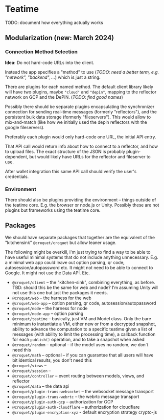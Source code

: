 # Teatime

TODO: document how everything actually works

## Modularization (new: March 2024)

### Connection Method Selection

**Idea:** Do not hard-code URLs into the client.

Instead the app specifies a "method" to use (*TODO: need a better term, e.g. "network", "backend", ...*) which is just a string.

There are plugins for each named method. The default client library likely will have two plugins, maybe `"cloud"` and `"depin"`, mapping to the reflector network on GCP and the DePIN. (*TODO: find good names*)

Possibly there should be separate plugins encapsulating the synchronizer connection for sending real-time messages (formerly "reflectors"), and the persistent bulk data storage (formerly "fileservers"). This would allow to mix-and-match (like how we initially used the depin reflectors with the google fileservers).

Preferably each plugin would only hard-code one URL, the initial API entry.

That API call would return info about how to connect to a reflector, and how to upload files. The exact structure of the JSON is probably plugin-dependent, but would likely have URLs for the reflector and fileserver to use.

After wallet integration this same API call should verify the user's credentials.

### Environment

There should also be plugins providing the environment – things outside of the teatime core. E.g. the browser or node.js or Unity. Possibly these are not plugins but frameworks using the teatime core.


## Packages

We should have separate packages that together are the equivalent of the "kitchensink" `@croquet/croquet` but allow leaner usage.

The following might be overkill, I'm just trying to find a way to be able to have useful minimal systems that do not include anything unnecessary. E.g. a minimal web app could leave out option parsing, qr code, autosession/autopassword etc. It might not need to be able to connect to Google. It might not use the Data API. Etc.

* `@croquet/client` – the "kitchen-sink", combining everything, as before. TBD: should this be the same for web and node? I'm assuming Unity will not use this one but just the packages it needs.
* `@croquet/web` – the harness for the web
* `@croquet/web-app` – option parsing, qr code, autosession/autopassword
* `@croquet/node` – the harness for node
* `@croquet/node-app` – option parsing
* `@croquet/teatime` – basically, just VM and Model class. Only the bare minimum to instantiate a VM, either new or from a decrypted snapshot, ability to advance the computation to a specific teatime given a list of messages (with ability to limit the processing time), a callback function for each `publish()` operation, and to take a snapshot when asked
* `@croquet/random` – optional – if the model uses no random, we don't need this
* `@croquet/math` – optional – if you can guarantee that all users will have bit identical results, you don't need this
* `@croquet/views` – 
* `@croquet/session` – 
* `@croquet/controller` – event routing between models, views, and reflector
* `@croquet/data` – the data api
* `@croquet/plugin-trans-websocket` – the websocket message transport
* `@croquet/plugin-trans-webrtc` – the webrtc message transport
* `@croquet/plugin-auth-gcp` – authorization for GCP
* `@croquet/plugin-auth-cloudflare` – authorization for cloudflare
* `@croquet/plugin-encryption-xyz` - default encryption strategy crypto-js

